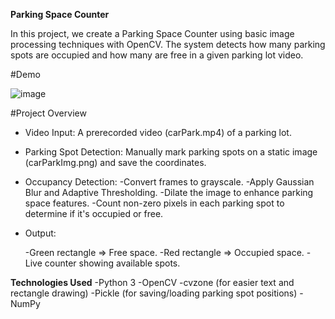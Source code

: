 **Parking Space Counter**

In this project, we create a Parking Space Counter using basic image processing techniques with OpenCV.
The system detects how many parking spots are occupied and how many are free in a given parking lot video.

#Demo

![image](https://github.com/user-attachments/assets/c659ff5b-ad67-4d6c-b7d6-28b64a87d516)

#Project Overview
* Video Input: A prerecorded video (carPark.mp4) of a parking lot.
* Parking Spot Detection: Manually mark parking spots on a static image (carParkImg.png) and save the coordinates.
* Occupancy Detection:
  -Convert frames to grayscale.
  -Apply Gaussian Blur and Adaptive Thresholding.
  -Dilate the image to enhance parking space features.
  -Count non-zero pixels in each parking spot to determine if it's occupied or free.
* Output:

  -Green rectangle => Free space.
  -Red rectangle => Occupied space.
  -Live counter showing available spots.

**Technologies Used**
-Python 3
-OpenCV
-cvzone (for easier text and rectangle drawing)
-Pickle (for saving/loading parking spot positions)
-NumPy
